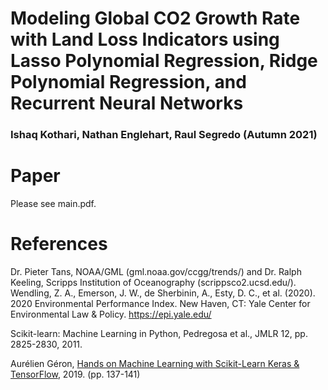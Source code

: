 # Modeling Global CO2 Growth Rate with Land Loss Indicators using Lasso Polynomial Regression, Ridge Polynomial Regression, and Recurrent Neural Networks
### Ishaq Kothari, Nathan Englehart, Raul Segredo (Autumn 2021)

# Paper
Please see main.pdf.


# References
Dr. Pieter Tans, NOAA/GML (gml.noaa.gov/ccgg/trends/) and Dr. Ralph Keeling, Scripps Institution of Oceanography (scrippsco2.ucsd.edu/).
Wendling, Z. A., Emerson, J. W., de Sherbinin, A., Esty, D. C., et al. (2020). 2020
Environmental Performance Index. New Haven, CT: Yale Center for Environmental
Law & Policy. https://epi.yale.edu/ 

Scikit-learn: Machine Learning in Python, Pedregosa et al., JMLR 12, pp. 2825-2830, 2011.

Aurélien Géron, [Hands on Machine Learning with Scikit-Learn Keras & TensorFlow](https://www.oreilly.com/library/view/hands-on-machine-learning/9781492032632/), 2019. (pp. 137-141)

